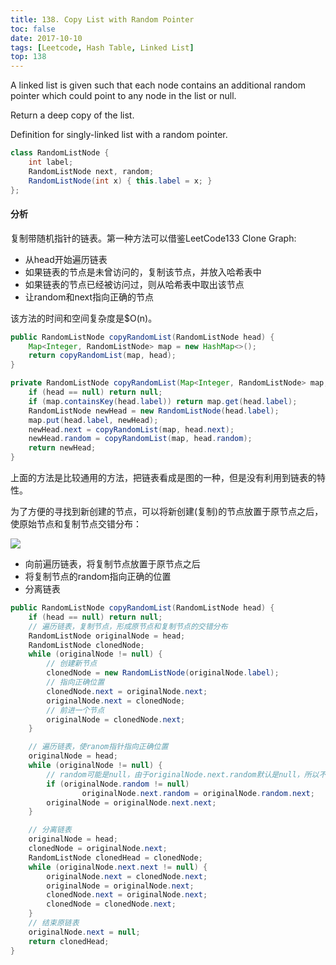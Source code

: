 ```yaml
---
title: 138. Copy List with Random Pointer
toc: false
date: 2017-10-10
tags: [Leetcode, Hash Table, Linked List]
top: 138
---
```



A linked list is given such that each node contains an additional random pointer which could point to any node in the list or null.

Return a deep copy of the list.


Definition for singly-linked list with a random pointer.

```Java
class RandomListNode {
    int label;
    RandomListNode next, random;
    RandomListNode(int x) { this.label = x; }
};
```

#### 分析

复制带随机指针的链表。第一种方法可以借鉴LeetCode133 Clone Graph: 

* 从head开始遍历链表
* 如果链表的节点是未曾访问的，复制该节点，并放入哈希表中
* 如果链表的节点已经被访问过，则从哈希表中取出该节点
* 让random和next指向正确的节点

该方法的时间和空间复杂度是$O(n)。


```Java
public RandomListNode copyRandomList(RandomListNode head) {
    Map<Integer, RandomListNode> map = new HashMap<>();
    return copyRandomList(map, head);
}

private RandomListNode copyRandomList(Map<Integer, RandomListNode> map, RandomListNode head) {
    if (head == null) return null;
    if (map.containsKey(head.label)) return map.get(head.label);
    RandomListNode newHead = new RandomListNode(head.label);
    map.put(head.label, newHead);
    newHead.next = copyRandomList(map, head.next);
    newHead.random = copyRandomList(map, head.random);
    return newHead;
}
```

上面的方法是比较通用的方法，把链表看成是图的一种，但是没有利用到链表的特性。


为了方便的寻找到新创建的节点，可以将新创建(复制)的节点放置于原节点之后，使原始节点和复制节点交错分布：

![](http://phpk72ttq.bkt.clouddn.com/15436680620470.png?imageslim)

* 向前遍历链表，将复制节点放置于原节点之后
* 将复制节点的random指向正确的位置
* 分离链表

```Java
public RandomListNode copyRandomList(RandomListNode head) {
    if (head == null) return null;
    // 遍历链表，复制节点，形成原节点和复制节点的交错分布
    RandomListNode originalNode = head;
    RandomListNode clonedNode;
    while (originalNode != null) {
        // 创建新节点
        clonedNode = new RandomListNode(originalNode.label);
        // 指向正确位置
        clonedNode.next = originalNode.next;
        originalNode.next = clonedNode;
        // 前进一个节点
        originalNode = clonedNode.next;
    }

    // 遍历链表，使ranom指针指向正确位置
    originalNode = head;
    while (originalNode != null) {
        // random可能是null，由于originalNode.next.random默认是null，所以不设置
        if (originalNode.random != null) 
                originalNode.next.random = originalNode.random.next;
        originalNode = originalNode.next.next;
    }

    // 分离链表
    originalNode = head;
    clonedNode = originalNode.next;
    RandomListNode clonedHead = clonedNode;
    while (originalNode.next.next != null) {
        originalNode.next = clonedNode.next;
        originalNode = originalNode.next;
        clonedNode.next = originalNode.next;
        clonedNode = clonedNode.next;
    }
    // 结束原链表
    originalNode.next = null;
    return clonedHead;
}
```
